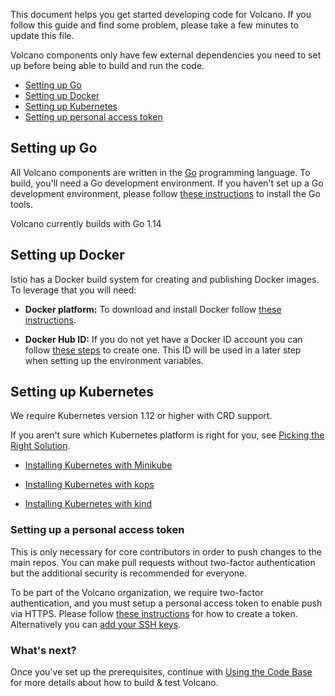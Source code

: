 This document helps you get started developing code for Volcano.
If you follow this guide and find some problem, please take
a few minutes to update this file.

Volcano components only have few external dependencies you
need to set up before being able to build and run the code.

- [Setting up Go](#setting-up-go)
- [Setting up Docker](#setting-up-docker)
- [Setting up Kubernetes](#setting-up-kubernetes)
- [Setting up personal access token](#setting-up-a-personal-access-token)

## Setting up Go

All Volcano components are written in the [Go](https://golang.org) programming language.
To build, you'll need a Go development environment. If you haven't set up a Go development
environment, please follow [these instructions](https://golang.org/doc/install)
to install the Go tools.

Volcano currently builds with Go 1.14

## Setting up Docker

Istio has a Docker build system for creating and publishing Docker images.
To leverage that you will need:

- **Docker platform:** To download and install Docker follow [these instructions](https://docs.docker.com/install/).

- **Docker Hub ID:** If you do not yet have a Docker ID account you can follow [these steps](https://docs.docker.com/docker-id/) to create one. This ID will be used in a later step when setting up the environment variables.


## Setting up Kubernetes

We require Kubernetes version 1.12 or higher with CRD support.

If you aren't sure which Kubernetes platform is right for you, see [Picking the Right Solution](https://kubernetes.io/docs/setup/).

* [Installing Kubernetes with Minikube](https://kubernetes.io/docs/setup/learning-environment/minikube/)

* [Installing Kubernetes with kops](https://kubernetes.io/docs/setup/production-environment/tools/kops/)

* [Installing Kubernetes with kind](https://kind.sigs.k8s.io/)

### Setting up a personal access token

This is only necessary for core contributors in order to push changes to the main repos.
You can make pull requests without two-factor authentication
but the additional security is recommended for everyone.

To be part of the Volcano organization, we require two-factor authentication, and
you must setup a personal access token to enable push via HTTPS. Please follow
[these instructions](https://help.github.com/articles/creating-a-personal-access-token-for-the-command-line/)
for how to create a token.
Alternatively you can [add your SSH keys](https://help.github.com/articles/adding-a-new-ssh-key-to-your-github-account/).

### What's next?

Once you've set up the prerequisites, continue with [Using the Code Base](./development.md)
for more details about how to build & test Volcano.
